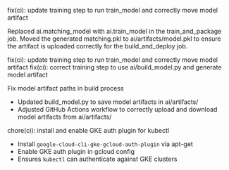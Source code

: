 fix(ci): update training step to run train_model and correctly move model artifact

Replaced ai.matching_model with ai.train_model in the train_and_package job.
Moved the generated matching.pkl to ai/artifacts/model.pkl to ensure the
artifact is uploaded correctly for the build_and_deploy job.

fix(ci): update training step to run train_model and correctly move model artifact
fix(ci): correct training step to use ai/build_model.py and generate model artifact

Fix model artifact paths in build process

- Updated build_model.py to save model artifacts in ai/artifacts/
- Adjusted GitHub Actions workflow to correctly upload and download model artifacts from ai/artifacts/

chore(ci): install and enable GKE auth plugin for kubectl

- Install `google-cloud-cli-gke-gcloud-auth-plugin` via apt-get
- Enable GKE auth plugin in gcloud config
- Ensures `kubectl` can authenticate against GKE clusters

